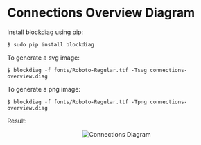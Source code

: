 # Connections Overview Diagram

Install blockdiag using pip:
```
$ sudo pip install blockdiag
```

To generate a svg image:
```
$ blockdiag -f fonts/Roboto-Regular.ttf -Tsvg connections-overview.diag
```

To generate a png image:
```
$ blockdiag -f fonts/Roboto-Regular.ttf -Tpng connections-overview.diag
```

Result:
<p align="center" >
<img src="http://i62.tinypic.com/x3gu2u.png" alt="Connections Diagram" title="Connections Diagram">
</p>
